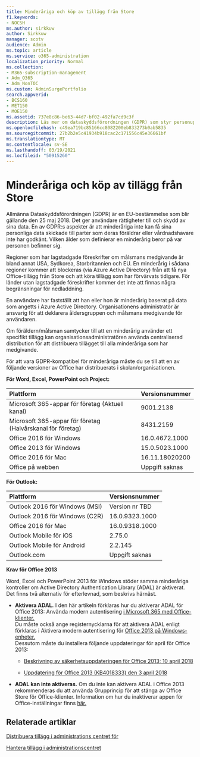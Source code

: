 ```yaml
---
title: Minderåriga och köp av tillägg från Store
f1.keywords:
- NOCSH
ms.author: sirkkuw
author: Sirkkuw
manager: scotv
audience: Admin
ms.topic: article
ms.service: o365-administration
localization_priority: Normal
ms.collection:
- M365-subscription-management
- Adm_O365
- Adm_NonTOC
ms.custom: AdminSurgePortfolio
search.appverid:
- BCS160
- MET150
- MOE150
ms.assetid: 737e8c86-be63-44d7-bf02-492fa7cd9c3f
description: Läs mer om dataskyddsförordningen (GDPR) som styr personuppgifter om minderåriga.
ms.openlocfilehash: c49ea719bc85166cc8082200eb833273b0ab5835
ms.sourcegitcommit: 27b2b2e5c41934b918cac2c171556c45e36661bf
ms.translationtype: MT
ms.contentlocale: sv-SE
ms.lasthandoff: 03/19/2021
ms.locfileid: "50915260"
---
```

# <a name="minors-and-acquiring-add-ins-from-the-store"></a>Minderåriga och köp av tillägg från Store

Allmänna Dataskyddsförordningen (GDPR) är en EU-bestämmelse som blir gällande den 25 maj 2018. Det ger användare rättigheter till och skydd av sina data. En av GDPR:s aspekter är att minderåriga inte kan få sina personliga data skickade till parter som deras föräldrar eller vårdnadshavare inte har godkänt. Vilken ålder som definierar en minderårig beror på var personen befinner sig.
  
Regioner som har lagstadgade föreskrifter om målsmans medgivande är bland annat USA, Sydkorea, Storbritannien och EU. En minderårig i sådana regioner kommer att blockeras (via Azure Active Directory) från att få nya Office-tillägg från Store och att köra tillägg som har förvärvats tidigare. För länder utan lagstadgade föreskrifter kommer det inte att finnas några begränsningar för nedladdning.
  
En användare har fastställt att han eller hon är minderårig baserat på data som angetts i Azure Active Directory. Organisationens administratör är ansvarig för att deklarera åldersgruppen och målsmans medgivande för användaren.
  
Om föräldern/målsman samtycker till att en minderårig använder ett specifikt tillägg kan organisationsadministratören använda centraliserad distribution för att distribuera tillägget till alla minderåriga som har medgivande.
  
För att vara GDPR-kompatibel för minderåriga måste du se till att en av följande versioner av Office har distribuerats i skolan/organisationen.
 
 **För Word, Excel, PowerPoint och Project:** 

|**Plattform** <br/> |**Versionsnummer** <br/> |
|:-----|:-----|
|Microsoft 365-appar för företag (Aktuell kanal)  <br/> |9001.2138   <br/> |
|Microsoft 365-appar för företag (Halvårskanal för företag)  <br/> |8431.2159  <br/> |
|Office 2016 för Windows  <br/> |16.0.4672.1000  <br/> |
|Office 2013 för Windows  <br/> |15.0.5023.1000  <br/> |
|Office 2016 för Mac  <br/> |16.11.18020200  <br/> |
|Office på webben  <br/> |Uppgift saknas  <br/> |
   
 **För Outlook:** 
  
|**Plattform** <br/> |**Versionsnummer** <br/> |
|:-----|:-----|
|Outlook 2016 för Windows (MSI)  <br/> |Version nr TBD  <br/> |
|Outlook 2016 för Windows (C2R)  <br/> |16.0.9323.1000  <br/> |
|Office 2016 för Mac  <br/> |16.0.9318.1000  <br/> |
|Outlook Mobile för iOS  <br/> |2.75.0  <br/> |
|Outlook Mobile för Android  <br/> |2.2.145  <br/> |
|Outlook.com  <br/> |Uppgift saknas  <br/> |

 **Krav för Office 2013**
  
Word, Excel och PowerPoint 2013 för Windows stöder samma minderåriga kontroller om Active Directory Authentication Library (ADAL) är aktiverat. Det finns två alternativ för efterlevnad, som beskrivs härnäst.
  
- **Aktivera ADAL.** I den här artikeln förklaras hur du aktiverar ADAL för Office 2013: Använda modern autentisering [i Microsoft 365 med Office-klienter.](../../enterprise/modern-auth-for-office-2013-and-2016.md)<br/>Du måste också ange registernycklarna för att aktivera ADAL enligt förklaras i Aktivera modern autentisering för [Office 2013 på Windows-enheter.](../security-and-compliance/enable-modern-authentication.md)<br/>Dessutom måste du installera följande uppdateringar för april för Office 2013:
    
  - [Beskrivning av säkerhetsuppdateringen för Office 2013: 10 april 2018](https://support.microsoft.com/help/4018330/description-of-the-security-update-for-office-2013-april-10-2018)
    
  - [Uppdatering för Office 2013 (KB4018333) den 3 april 2018](https://support.microsoft.com/help/4018333/april-3-2018-update-for-office-2013-kb4018333)
    
- **ADAL kan inte aktiveras.** Om du inte kan aktivera ADAL i Office 2013 rekommenderas du att använda Grupprincip för att stänga av Office Store för Office-klienter. Information om hur du inaktiverar appen för Office-inställningar finns [här.](/previous-versions/office/office-2013-resource-kit/cc178992(v=office.15))

## <a name="related-articles"></a>Relaterade artiklar

[Distribuera tillägg i administrations centret för](./manage-deployment-of-add-ins.md)

[Hantera tillägg i administrationscentret](./manage-addins-in-the-admin-center.md)
